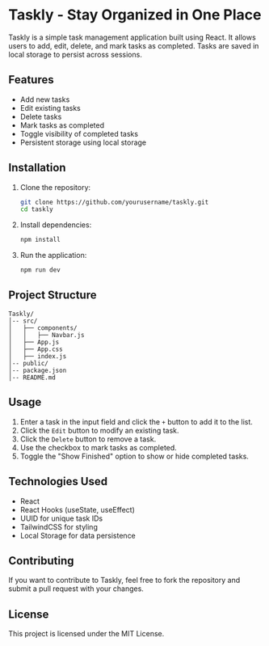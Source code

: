 # Taskly - Stay Organized in One Place

Taskly is a simple task management application built using React. It allows users to add, edit, delete, and mark tasks as completed. Tasks are saved in local storage to persist across sessions.

## Features

- Add new tasks
- Edit existing tasks
- Delete tasks
- Mark tasks as completed
- Toggle visibility of completed tasks
- Persistent storage using local storage

## Installation

1. Clone the repository:
   ```bash
   git clone https://github.com/yourusername/taskly.git
   cd taskly
   ```

2. Install dependencies:
   ```bash
   npm install
   ```

3. Run the application:
   ```bash
   npm run dev
   ```

## Project Structure

```
Taskly/
│-- src/
│   ├── components/
│   │   ├── Navbar.js
│   ├── App.js
│   ├── App.css
│   ├── index.js
│-- public/
│-- package.json
│-- README.md
```

## Usage

1. Enter a task in the input field and click the `+` button to add it to the list.
2. Click the `Edit` button to modify an existing task.
3. Click the `Delete` button to remove a task.
4. Use the checkbox to mark tasks as completed.
5. Toggle the "Show Finished" option to show or hide completed tasks.

## Technologies Used

- React
- React Hooks (useState, useEffect)
- UUID for unique task IDs
- TailwindCSS for styling
- Local Storage for data persistence

## Contributing

If you want to contribute to Taskly, feel free to fork the repository and submit a pull request with your changes.

## License

This project is licensed under the MIT License.
